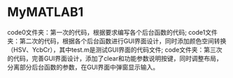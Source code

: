 # MyMATLAB1
code0文件夹：第一次的代码，根据要求编写各个后台函数的代码;
code1文件夹：第二次的代码，根据各个后台函数进行GUI界面设计，同时添加颜色空间转换（HSV、YcbCr），其中test.m是测试GUI界面的代码文件;
code文件夹：第三次的代码，完善GUI界面设计，添加了clear和功能参数说明按键，同时调整布局，分离部分后台函数的参数，在GUI界面中弹窗显示输入。
